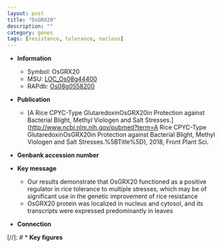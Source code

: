 ```yaml
---
layout: post
title: "OsGRX20"
description: ""
category: genes
tags: [resistance, tolerance, nucleus]
---
```


* **Information**  
    + Symbol: OsGRX20  
    + MSU: [LOC_Os08g44400](http://rice.uga.edu/cgi-bin/ORF_infopage.cgi?orf=LOC_Os08g44400)  
    + RAPdb: [Os08g0558200](http://rapdb.dna.affrc.go.jp/viewer/gbrowse_details/irgsp1?name=Os08g0558200)  

* **Publication**  
    + [A Rice CPYC-Type GlutaredoxinOsGRX20in Protection against Bacterial Blight, Methyl Viologen and Salt Stresses.](http://www.ncbi.nlm.nih.gov/pubmed?term=A Rice CPYC-Type GlutaredoxinOsGRX20in Protection against Bacterial Blight, Methyl Viologen and Salt Stresses.%5BTitle%5D), 2018, Front Plant Sci.

* **Genbank accession number**  

* **Key message**  
    + Our results demonstrate that OsGRX20 functioned as a positive regulator in rice tolerance to multiple stresses, which may be of significant use in the genetic improvement of rice resistance
    + OsGRX20 protein was localized in nucleus and cytosol, and its transcripts were expressed predominantly in leaves

* **Connection**  

[//]: # * **Key figures**  


